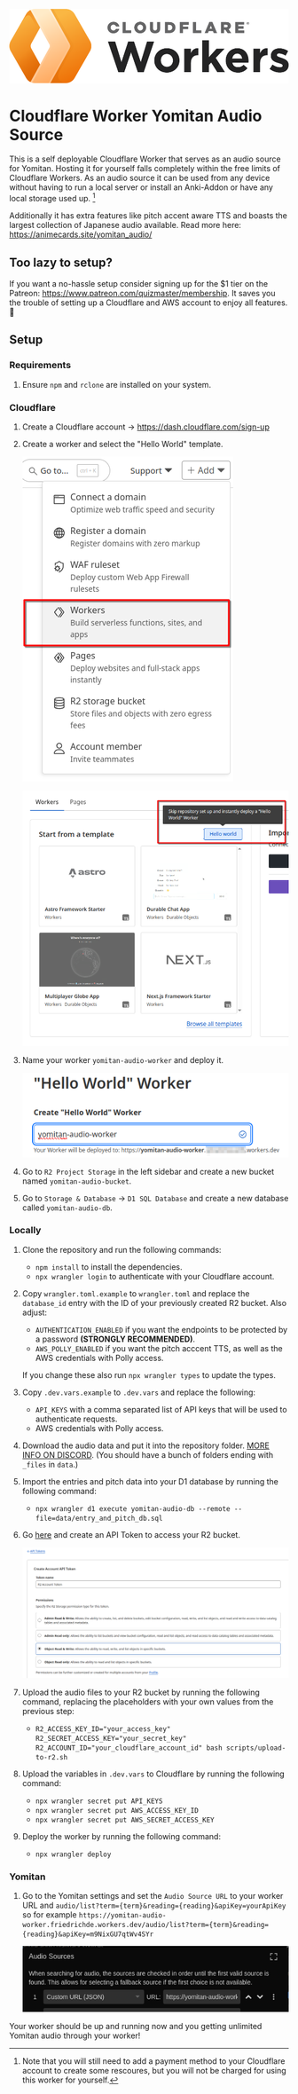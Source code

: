 ![Cloudflare Worker](img/worker.png)

# Cloudflare Worker Yomitan Audio Source

This is a self deployable Cloudflare Worker that serves as an audio source for Yomitan. Hosting it for yourself falls completely within the free limits of Cloudflare Workers. As an audio source it can be used from any device without having to run a local server or install an Anki-Addon or have any local storage used up. [^1]

Additionally it has extra features like pitch accent aware TTS and boasts the largest collection of Japanese audio available. Read more here: <https://animecards.site/yomitan_audio/>

## Too lazy to setup?

If you want a no-hassle setup consider signing up for the $1 tier on the Patreon: <https://www.patreon.com/quizmaster/membership>. It saves you the trouble of setting up a Cloudflare and AWS account to enjoy all features. 🙂

## Setup

### Requirements

1. Ensure `npm` and `rclone` are installed on your system.

### Cloudflare

1. Create a Cloudflare account → https://dash.cloudflare.com/sign-up

2. Create a worker and select the "Hello World" template.

    ![Worker Setup](img/add_worker.png)

    ![Hello World](img/helloworld.png)

3. Name your worker `yomitan-audio-worker` and deploy it.

    ![Worker Name](img/worker_name.png)

4. Go to `R2 Project Storage` in the left sidebar and create a new bucket named `yomitan-audio-bucket`.

5. Go to `Storage & Database` → `D1 SQL Database` and create a new database called `yomitan-audio-db`.

### Locally

1. Clone the repository and run the following commands:

    - `npm install` to install the dependencies.
    - `npx wrangler login` to authenticate with your Cloudflare account.

2. Copy `wrangler.toml.example` to `wrangler.toml` and replace the `database_id` entry with the ID of your previously created R2 bucket. Also adjust:

    - `AUTHENTICATION_ENABLED` if you want the endpoints to be protected by a password **(STRONGLY RECOMMENDED)**.
    - `AWS_POLLY_ENABLED` if you want the pitch acccent TTS, as well as the AWS credentials with Polly access.

    If you change these also run `npx wrangler types` to update the types.

3. Copy `.dev.vars.example` to `.dev.vars` and replace the following:

    - `API_KEYS` with a comma separated list of API keys that will be used to authenticate requests.
    - AWS credentials with Polly access.

4. Download the audio data and put it into the repository folder. [MORE INFO ON DISCORD](https://animecards.site/discord/). (You should have a bunch of folders ending with `_files` in `data`.)

5. Import the entries and pitch data into your D1 database by running the following command:

    - `npx wrangler d1 execute yomitan-audio-db --remote --file=data/entry_and_pitch_db.sql`

6. Go [here](https://dash.cloudflare.com/?to=/:account/r2/api-tokens) and create an API Token to access your R2 bucket.

    ![API Token](img/api_key.png)

7. Upload the audio files to your R2 bucket by running the following command, replacing the placeholders with your own values from the previous step:

    - `R2_ACCESS_KEY_ID="your_access_key" R2_SECRET_ACCESS_KEY="your_secret_key" R2_ACCOUNT_ID="your_cloudflare_account_id" bash scripts/upload-to-r2.sh`

8. Upload the variables in `.dev.vars` to Cloudflare by running the following command:

    - `npx wrangler secret put API_KEYS`
    - `npx wrangler secret put AWS_ACCESS_KEY_ID`
    - `npx wrangler secret put AWS_SECRET_ACCESS_KEY`

9. Deploy the worker by running the following command:

    - `npx wrangler deploy`

### Yomitan

1. Go to the Yomitan settings and set the `Audio Source URL` to your worker URL and `audio/list?term={term}&reading={reading}&apiKey=yourApiKey` so for example `https://yomitan-audio-worker.friedrichde.workers.dev/audio/list?term={term}&reading={reading}&apiKey=m9NixGU7qtWv4SYr`

    ![Yomitan Settings](img/yomitan_settings.png)

Your worker should be up and running now and you getting unlimited Yomitan audio through your worker!

[^1]: Note that you will still need to add a payment method to your Cloudflare account to create some rescoures, but you will not be charged for using this worker for yourself.
